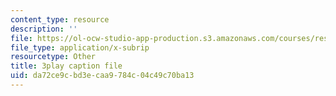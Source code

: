 ```yaml
---
content_type: resource
description: ''
file: https://ol-ocw-studio-app-production.s3.amazonaws.com/courses/res-6-012-introduction-to-probability-spring-2018/da72ce9cbd3ecaa9784c04c49c70ba13_sSWHT2kbkvc.srt
file_type: application/x-subrip
resourcetype: Other
title: 3play caption file
uid: da72ce9c-bd3e-caa9-784c-04c49c70ba13
---
```

